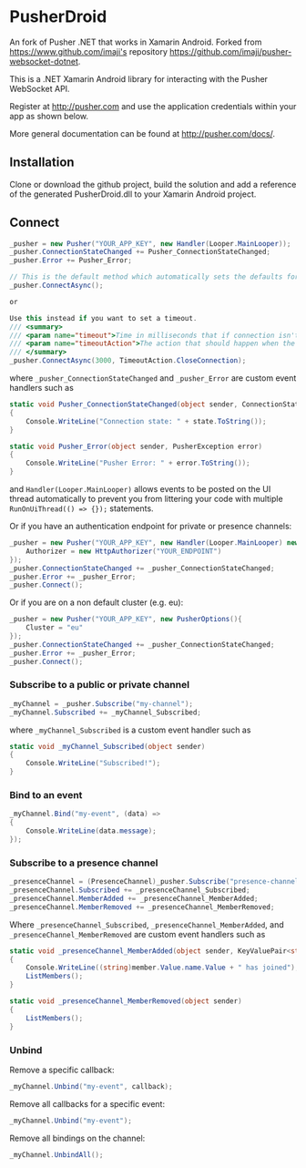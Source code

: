 # PusherDroid
An fork of Pusher .NET that works in Xamarin Android. Forked from https://www.github.com/imaji's repository https://github.com/imaji/pusher-websocket-dotnet.

This is a .NET Xamarin Android library for interacting with the Pusher WebSocket API.

Register at http://pusher.com and use the application credentials within your app as shown below.

More general documentation can be found at http://pusher.com/docs/.

## Installation

Clone or download the github project, build the solution and add a reference of the generated PusherDroid.dll to your Xamarin Android project.

## Connect

```cs
_pusher = new Pusher("YOUR_APP_KEY", new Handler(Looper.MainLooper));
_pusher.ConnectionStateChanged += Pusher_ConnectionStateChanged;
_pusher.Error += Pusher_Error;

// This is the default method which automatically sets the defaults for the its parameters -> (-1, TimeoutAction.Ignore)
_pusher.ConnectAsync(); 

or

Use this instead if you want to set a timeout.
/// <summary>
/// <param name="timeout">Time in milliseconds that if connection isn't established should timeout.</param>
/// <param name="timeoutAction">The action that should happen when the connection times out. Either `TimeoutAction.Ignore` or `TimeoutAction.CloseConnection`</param>
/// </summary>
_pusher.ConnectAsync(3000, TimeoutAction.CloseConnection); 
```

where `_pusher_ConnectionStateChanged` and `_pusher_Error` are custom event handlers such as

```cs
static void Pusher_ConnectionStateChanged(object sender, ConnectionState state)
{
    Console.WriteLine("Connection state: " + state.ToString());
}

static void Pusher_Error(object sender, PusherException error)
{
    Console.WriteLine("Pusher Error: " + error.ToString());
}
```
and `Handler(Looper.MainLooper)` allows events to be posted on the UI thread automatically to prevent you from littering your code with multiple `RunOnUiThread(() => {});` statements.

Or if you have an authentication endpoint for private or presence channels:

```cs
_pusher = new Pusher("YOUR_APP_KEY", new Handler(Looper.MainLooper) new PusherOptions(){
    Authorizer = new HttpAuthorizer("YOUR_ENDPOINT")
});
_pusher.ConnectionStateChanged += _pusher_ConnectionStateChanged;
_pusher.Error += _pusher_Error;
_pusher.Connect();
```

Or if you are on a non default cluster (e.g. eu):

```cs
_pusher = new Pusher("YOUR_APP_KEY", new PusherOptions(){
    Cluster = "eu"
});
_pusher.ConnectionStateChanged += _pusher_ConnectionStateChanged;
_pusher.Error += _pusher_Error;
_pusher.Connect();
```

### Subscribe to a public or private channel

```cs
_myChannel = _pusher.Subscribe("my-channel");
_myChannel.Subscribed += _myChannel_Subscribed;
```
where `_myChannel_Subscribed` is a custom event handler such as

```cs
static void _myChannel_Subscribed(object sender)
{
    Console.WriteLine("Subscribed!");
}
```

### Bind to an event

```cs
_myChannel.Bind("my-event", (data) =>
{
    Console.WriteLine(data.message);
});
```

### Subscribe to a presence channel

```cs
_presenceChannel = (PresenceChannel)_pusher.Subscribe("presence-channel");
_presenceChannel.Subscribed += _presenceChannel_Subscribed;
_presenceChannel.MemberAdded += _presenceChannel_MemberAdded;
_presenceChannel.MemberRemoved += _presenceChannel_MemberRemoved;
```

Where `_presenceChannel_Subscribed`, `_presenceChannel_MemberAdded`, and `_presenceChannel_MemberRemoved` are custom event handlers such as

```cs
static void _presenceChannel_MemberAdded(object sender, KeyValuePair<string, dynamic> member)
{
    Console.WriteLine((string)member.Value.name.Value + " has joined");
    ListMembers();
}

static void _presenceChannel_MemberRemoved(object sender)
{
    ListMembers();
}
```

### Unbind

Remove a specific callback:

```cs
_myChannel.Unbind("my-event", callback);
```

Remove all callbacks for a specific event:

```cs
_myChannel.Unbind("my-event");
```

Remove all bindings on the channel:

```cs
_myChannel.UnbindAll();
```

